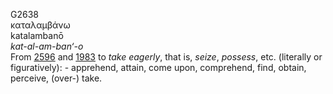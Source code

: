 G2638  
καταλαμβάνω  
katalambanō  
*kat-al-am-ban‘-o*  
From [2596](g2596) and [1983](g1983) to *take* *eagerly*, that is,
*seize*, *possess*, etc. (literally or figuratively): - apprehend,
attain, come upon, comprehend, find, obtain, perceive, (over-) take.  
